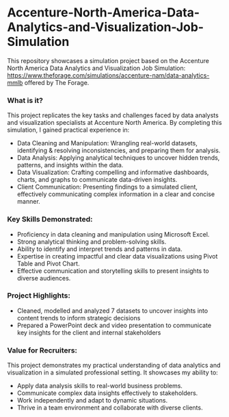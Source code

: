 # Accenture-North-America-Data-Analytics-and-Visualization-Job-Simulation

This repository showcases a simulation project based on the Accenture North America Data Analytics and Visualization Job Simulation: https://www.theforage.com/simulations/accenture-nam/data-analytics-mmlb offered by The Forage.

### What is it?

This project replicates the key tasks and challenges faced by data analysts and visualization specialists at Accenture North America. By completing this simulation, I gained practical experience in:

- Data Cleaning and Manipulation: Wrangling real-world datasets, identifying & resolving inconsistencies, and preparing them for analysis.
- Data Analysis: Applying analytical techniques to uncover hidden trends, patterns, and insights within the data.
- Data Visualization: Crafting compelling and informative dashboards, charts, and graphs to communicate data-driven insights.
- Client Communication: Presenting findings to a simulated client, effectively communicating complex information in a clear and concise manner.

### Key Skills Demonstrated:

- Proficiency in data cleaning and manipulation using Microsoft Excel.
- Strong analytical thinking and problem-solving skills.
- Ability to identify and interpret trends and patterns in data.
- Expertise in creating impactful and clear data visualizations using Pivot Table and Pivot Chart.
- Effective communication and storytelling skills to present insights to diverse audiences.

### Project Highlights:

- Cleaned, modelled and analyzed 7 datasets to uncover insights into content trends to inform strategic decisions
- Prepared a PowerPoint deck and video presentation to communicate key insights for the client and internal stakeholders

### Value for Recruiters:

This project demonstrates my practical understanding of data analytics and visualization in a simulated professional setting. It showcases my ability to:

- Apply data analysis skills to real-world business problems.
- Communicate complex data insights effectively to stakeholders.
- Work independently and adapt to dynamic situations.
- Thrive in a team environment and collaborate with diverse clients. 
